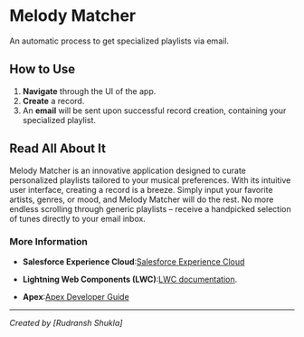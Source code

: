 # Melody Matcher

An automatic process to get specialized playlists via email.

## How to Use

1. **Navigate** through the UI of the app.
2. **Create** a record.
3. An **email** will be sent upon successful record creation, containing your specialized playlist.

## Read All About It

Melody Matcher is an innovative application designed to curate personalized playlists tailored to your musical preferences. With its intuitive user interface, creating a record is a breeze. Simply input your favorite artists, genres, or mood, and Melody Matcher will do the rest. No more endless scrolling through generic playlists – receive a handpicked selection of tunes directly to your email inbox. 

### More Information

- **Salesforce Experience Cloud**:[Salesforce Experience Cloud](https://www.salesforce.com/products/community-cloud/overview/)

- **Lightning Web Components (LWC)**:[LWC documentation](https://developer.salesforce.com/docs/component-library/documentation/lwc).

- **Apex**:[Apex Developer Guide](https://developer.salesforce.com/docs/atlas.en-us.apexcode.meta/apexcode/apex_intro_what_is_apex.htm) 

---

*Created by [Rudransh Shukla]*
